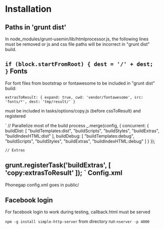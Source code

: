 Installation
============

Paths in 'grunt dist'
---------------------  

  In node_modules/grunt-usemin/lib/htmlprocessor.js, the following lines must be removed or js and css file paths will be incorrect in "grunt dist" build.

`
  if (block.startFromRoot) {
    dest = '/' + dest;
  }
`
Fonts
-----

  For font files from bootstrap or fontawesome to be included in "grunt dist" build:

`
    extrasToResult: {
    expand: true,
    cwd: 'vendor/fontawesome',
    src: 'fonts/*',
    dest: 'tmp/result/'
  }
`

  must be included in tasks/options/copy.js (before cssToResult) and registered

`
    // Parallelize most of the build process
  _.merge(config, {
    concurrent: {
      buildDist: [
        "buildTemplates:dist",
        "buildScripts",
        "buildStyles",
        "buildExtras",
        "buildIndexHTML:dist"
      ],
      buildDebug: [
        "buildTemplates:debug",
        "buildScripts",
        "buildStyles",
        "buildExtras",
        "buildIndexHTML:debug"
      ]
    }
  });

    // Extras
  grunt.registerTask('buildExtras', [
                     'copy:extrasToResult'
                     ]);
`
Config.xml
----------
Phonegap config.xml goes in public/

Facebook login
--------------
For facebook login to work during testing, callback.html must be served

`
npm -g install simple-http-server
`
from directory run
`
nserver -p 4000
`